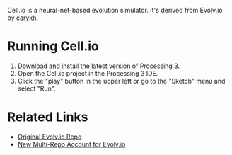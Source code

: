 Cell.io is a neural-net-based evolution simulator. It's derived from Evolv.io by [carykh](https://www.youtube.com/user/carykh).

# Running Cell.io

1. Download and install the latest version of Processing 3.
2. Open the Cell.io project in the Processing 3 IDE.
3. Click the "play" button in the upper left or go to the "Sketch" menu and select "Run".

# Related Links

* [Original Evolv.io Repo](https://github.com/evolvio/evolv.io)
* [New Multi-Repo Account for Evolv.io](https://github.com/evolvio4all)
